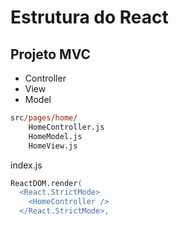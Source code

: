 # Estrutura do React

## Projeto MVC

- Controller
- View
- Model

```ps
src/pages/home/
    HomeController.js
    HomeModel.js
    HomeView.js
```

index.js

```ps
ReactDOM.render(
  <React.StrictMode>
    <HomeController />
  </React.StrictMode>,
```
